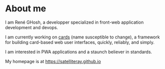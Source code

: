 # About me

I am René GHosh, a developper specialized in front-web application development and devops. 

I am currently working on [cards](https://github.com/satelliteray/cards/) (name susceptible to change), a framework for building card-based web user interfaces, quickly, reliably, and simply.

I am interested in PWA applications and a staunch believer in standards.

My homepage is at https://satelliteray.github.io

